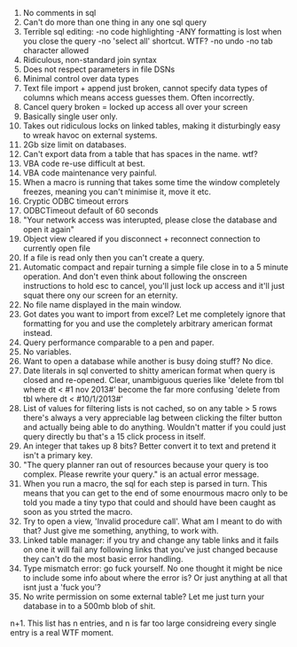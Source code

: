 1. No comments in sql
2. Can't do more than one thing in any one sql query
3. Terrible sql editing:
	-no code highlighting
	-ANY formatting is lost when you close the query
	-no 'select all' shortcut. WTF?
	-no undo
	-no tab character allowed
4. Ridiculous, non-standard join syntax
5. Does not respect parameters in file DSNs
6. Minimal control over data types
7. Text file import + append just broken, cannot specify data types of columns which means access guesses them. Often incorrectly.
8. Cancel query broken = locked up access all over your screen
9. Basically single user only.
10. Takes out ridiculous locks on linked tables, making it disturbingly easy to wreak havoc on external systems.
11. 2Gb size limit on databases.
12. Can't export data from a table that has spaces in the name. wtf?
13. VBA code re-use difficult at best.
14. VBA code maintenance very painful.
15. When a macro is running that takes some time the window completely freezes, meaning you can't minimise it, move it etc.
16. Cryptic ODBC timeout errors
17. ODBCTimeout default of 60 seconds
18. "Your network access was interupted, please close the database and open it again"
19. Object view cleared if you disconnect + reconnect connection to currently open file
20. If a file is read only then you can't create a query.
21. Automatic compact and repair turning a simple file close in to a 5 minute operation. And don't even think about following the onscreen instructions to hold esc to cancel, you'll just lock up access and it'll just squat there ony our screen for an eternity.
22. No file name displayed in the main window.
23. Got dates you want to import from excel? Let me completely ignore that formatting for you and use the completely arbitrary american format instead.
24. Query performance comparable to a pen and paper.
25. No variables.
26. Want to open a database while another is busy doing stuff? No dice.
27. Date literals in sql converted to shitty american format when query is closed and re-opened. Clear, unambiguous queries like 'delete from tbl where dt < #1 nov 2013#' become the far more confusing 'delete from tbl where dt < #10/1/2013#'
28. List of values for filtering lists is not cached, so on any table > 5 rows there's always a very appreciable lag between clicking the filter button and actually being able to do anything. Wouldn't matter if you could just query directly bu that's a 15 click process in itself.
29. An integer that takes up 8 bits? Better convert it to text and pretend it isn't a primary key.
30. "The query planner ran out of resources because your query is too complex. Please rewrite your query." is an actual error message.
31. When you run a macro, the sql for each step is parsed in turn. This means that you can get to the end of some enourmous macro only to be told you made a tiny typo that could and should have been caught as soon as you strted the macro.
32. Try to open a view, 'Invalid procedure call'. What am I meant to do with that? Just give me something, anything, to work with.
33. Linked table manager: if you try and change any table links and it fails on one it will fail any following links that you've just changed because they can't do the most basic error handling.
34. Type mismatch error: go fuck yourself. No one thought it might be nice to include some info about where the error is? Or just anything at all that isnt just a 'fuck you'?
35. No write permission on some external table? Let me just turn your database in to a 500mb blob of shit.

n+1. This list has n entries, and n is far too large considreing every single entry is a real WTF moment.